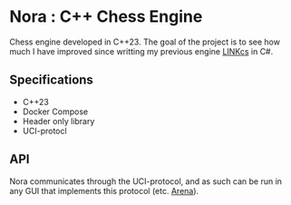 # Nora : C++ Chess Engine
Chess engine developed in C++23. The goal of the project is to see how much I have improved since writting my previous engine [LINKcs](https://github.com/Woldbye/LINKcs) in C\#.

## Specifications
* C++23
* Docker Compose
* Header only library
* UCI-protocl <!-- TODO Add reference to API -->

## API
Nora communicates through the UCI-protocol, and as such can be run in any GUI that implements this protocol (etc. [Arena](http://www.playwitharena.de/)). 
<!-- TODO: Add examples -->